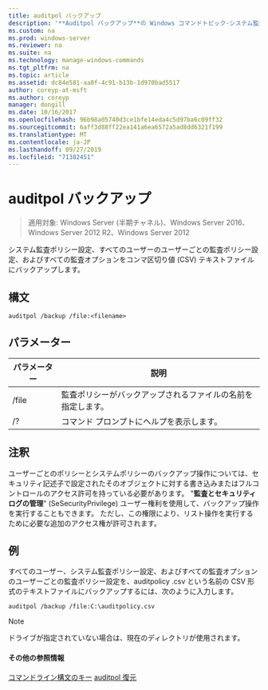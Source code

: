 ```yaml
---
title: auditpol バックアップ
description: '**Auditpol バックアップ**の Windows コマンドトピック-システム監査ポリシー設定、すべてのユーザーのユーザーごとの監査ポリシー設定、およびすべての監査オプションをコンマ区切り値 (CSV) テキストファイルにバックアップします。'
ms.custom: na
ms.prod: windows-server
ms.reviewer: na
ms.suite: na
ms.technology: manage-windows-commands
ms.tgt_pltfrm: na
ms.topic: article
ms.assetid: dc84e581-aa0f-4c91-b13b-1d970bad5517
author: coreyp-at-msft
ms.author: coreyp
manager: dongill
ms.date: 10/16/2017
ms.openlocfilehash: 96b98a05740d3ce1bfe14eda4c5d97ba6c09ff32
ms.sourcegitcommit: 6aff3d88ff22ea141a6ea6572a5ad8dd6321f199
ms.translationtype: MT
ms.contentlocale: ja-JP
ms.lasthandoff: 09/27/2019
ms.locfileid: "71382451"
---
```

# <a name="auditpol-backup"></a>auditpol バックアップ

>適用対象: Windows Server (半期チャネル)、Windows Server 2016、Windows Server 2012 R2、Windows Server 2012

システム監査ポリシー設定、すべてのユーザーのユーザーごとの監査ポリシー設定、およびすべての監査オプションをコンマ区切り値 (CSV) テキストファイルにバックアップします。

## <a name="syntax"></a>構文
```
auditpol /backup /file:<filename>
```
## <a name="parameters"></a>パラメーター

| パラメーター |                                 説明                                 |
|-----------|-----------------------------------------------------------------------------|
|   /file   | 監査ポリシーがバックアップされるファイルの名前を指定します。 |
|    /?     |                    コマンド プロンプトにヘルプを表示します。                     |

## <a name="remarks"></a>注釈
ユーザーごとのポリシーとシステムポリシーのバックアップ操作については、セキュリティ記述子で設定されたそのオブジェクトに対する書き込みまたはフルコントロールのアクセス許可を持っている必要があります。 "**監査とセキュリティログの管理**" (SeSecurityPrivilege) ユーザー権利を使用して、バックアップ操作を実行することもできます。 ただし、この権限により、リスト操作を実行するために必要な追加のアクセス権が許可されます。
## <a name="BKMK_examples"></a>例
すべてのユーザー、システム監査ポリシー設定、およびすべての監査オプションのユーザーごとの監査ポリシー設定を、auditpolicy .csv という名前の CSV 形式のテキストファイルにバックアップするには、次のように入力します。
```
auditpol /backup /file:C:\auditpolicy.csv 
```
> [!NOTE]
> ドライブが指定されていない場合は、現在のディレクトリが使用されます。
> #### <a name="additional-references"></a>その他の参照情報
> [コマンドライン構文のキー](command-line-syntax-key.md)
> [auditpol 復元](auditpol-restore.md)
